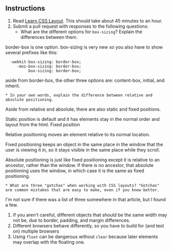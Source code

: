 Instructions
------------

1. Read [Learn CSS Layout](http://learnlayout.com). This should take about 45 minutes to an hour.
2. Submit a pull request with responses to the following questions:
    * What are the different options for `box-sizing`? Explain the differences between them.

  border-box is one option. box-sizing is very new so you also have to show several prefixes like this:

      -webkit-box-sizing: border-box;
         -moz-box-sizing: border-box;
              box-sizing: border-box;

  aside from border-box, the other three options are: content-box, initial, and inherit.

    * In your own words, explain the difference between relative and absolute positioning.

Aside from relative and absolute, there are also static and fixed positions.

Static position is default and it has elements stay in the normal order and layout from the html.
Fixed position

Relative positioning moves an element relative to its normal location.

Fixed positioning keeps an object in the same place in the window that the user is
viewing it in, so it stays visible in the same place while they scroll.

Absolute positioning is just like fixed positioning except it is relative to an ancestor,
rather than the window. If there is no ancestor, that absolute positioning uses the window,
in which case it is the same as fixed positioning.

    * What are three "gotchas" when working with CSS layouts? "Gotchas" are common mistakes that are easy to make, even if you know better.

I'm not sure if there was a list of three somewhere in that article, but I found a few.

1. If you aren't careful, different objects that should be the same width may not be,
due to border, padding, and margin differences.
2. Different browsers behave differently, so you have to build for (and test on) multiple browsers
3. Using `float` can be dangerous without `clear` because later elements may overlap with the floating one.
